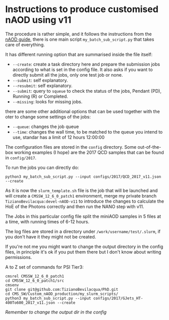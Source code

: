 # Instructions to produce customised nAOD using v11

The procedure is rather simple, and it follows the instructions from the [nAOD guide](https://gitlab.cern.ch/cms-nanoAOD/nanoaod-doc/-/wikis/Releases/NanoAODv11), there is one main script `my_batch_sub_script.py` that takes care of everything.

It has different running option that are summarised inside the file itself:

* `--create`: create a task directory here and prepare the submission jobs according to what is set in the config file. It also asks if you want to directly submit all the jobs, only one test job or none.
* `--submit`: self explanatory.
* `--resubmit`: self explanatory.
* `--submit`: query to `squeue` to check the status of the jobs, Pendant (PD), Running (R) or Completed.
* `--missing`: looks for missing jobs.

there are some other additional options that can be used together with the oter to change some settings of the jobs:
* `--queue`: changes the job queue
* `--time`: changes the wall time, to be matched to the queue you intend to use, standar has a limit of 12 hours 12:00:00

The configuration files are stored in the `config` directory.
Some out-of-the-box working examples (I hope) are the 2017 QCD samples that can be found in `config/2017`.

To run the jobs you can directly do:
```
python3 my_batch_sub_script.py --input configs/2017/QCD_2017_v11.json --create
```

As it is now the `slurm_template.sh` file is the job that will be launched and will create a `CMSSW_12_6_0_patch1` environment, merge my private branch `TizianoBevilacqua:devel-nAOD-v11` to introduce the changes to calculate the HoE of the Photons correctly and then run the NANO step with v11.

The Jobs in this particular config file split the miniAOD samples in 5 files at a time, with running times of 6-12 hours.

The log files are stored in a directory under `/work/username/test/.slurm`, if you don't have it they might not be created.

If you're not me you might want to change the output directory in the config files, in principle it's ok if you put them there but I don't know about writing permissions.

A to Z set of commands for PSI Tier3:
```
cmsrel CMSSW_12_6_0_patch1
cd CMSSW_12_6_0_patch1/src
cmsenv
git clone git@github.com:TizianoBevilacqua/PhD.git
cd CMS_SW/Custom_nAOD_production/my_slurm_scripts/
python3 my_batch_sub_script.py --input configs/2017/GJets_HT-400To600_2017_v11.json --create
```
*Remember to change the output dir in the config*
